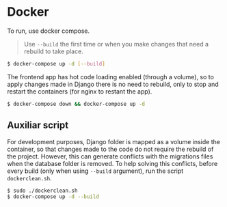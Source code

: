 # Docker

To run, use docker compose.

> Use `--build` the first time or when you make changes that need a rebuild to take place. 

```bash
$ docker-compose up -d [--build]
```



The frontend app has hot code loading enabled (through a volume), so to apply changes made in Django there is no need to rebuild, only to stop and restart the containers (for nginx to restant the app).

```bash
$ docker-compose down && docker-compose up -d
```



## Auxiliar script

For development purposes, Django folder is mapped as a volume inside the container, so that changes made to the code do not require the rebuild of the project. However, this can generate conflicts with the migrations files when the database folder is removed. To help solving this conflicts, before every build (only when using `--build` argument), run the script `dockerclean.sh`.

```bash
$ sudo ./dockerclean.sh
$ docker-compose up -d --build
```

